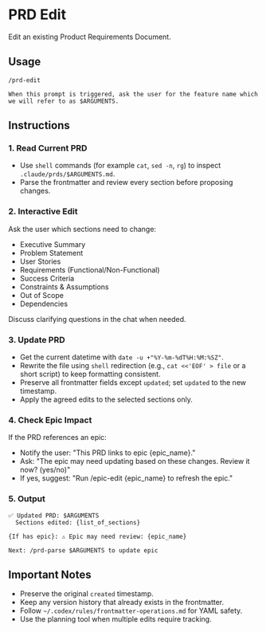 # PRD Edit

Edit an existing Product Requirements Document.

## Usage
```
/prd-edit

When this prompt is triggered, ask the user for the feature name which we will refer to as $ARGUMENTS.
```

## Instructions

### 1. Read Current PRD
- Use `shell` commands (for example `cat`, `sed -n`, `rg`) to inspect `.claude/prds/$ARGUMENTS.md`.
- Parse the frontmatter and review every section before proposing changes.

### 2. Interactive Edit
Ask the user which sections need to change:
- Executive Summary
- Problem Statement
- User Stories
- Requirements (Functional/Non-Functional)
- Success Criteria
- Constraints & Assumptions
- Out of Scope
- Dependencies

Discuss clarifying questions in the chat when needed.

### 3. Update PRD
- Get the current datetime with `date -u +"%Y-%m-%dT%H:%M:%SZ"`.
- Rewrite the file using `shell` redirection (e.g., `cat <<'EOF' > file` or a short script) to keep formatting consistent.
- Preserve all frontmatter fields except `updated`; set `updated` to the new timestamp.
- Apply the agreed edits to the selected sections only.

### 4. Check Epic Impact
If the PRD references an epic:
- Notify the user: "This PRD links to epic {epic_name}."
- Ask: "The epic may need updating based on these changes. Review it now? (yes/no)"
- If yes, suggest: "Run /epic-edit {epic_name} to refresh the epic."

### 5. Output
```
✅ Updated PRD: $ARGUMENTS
  Sections edited: {list_of_sections}

{If has epic}: ⚠️ Epic may need review: {epic_name}

Next: /prd-parse $ARGUMENTS to update epic
```

## Important Notes
- Preserve the original `created` timestamp.
- Keep any version history that already exists in the frontmatter.
- Follow `~/.codex/rules/frontmatter-operations.md` for YAML safety.
- Use the planning tool when multiple edits require tracking.
